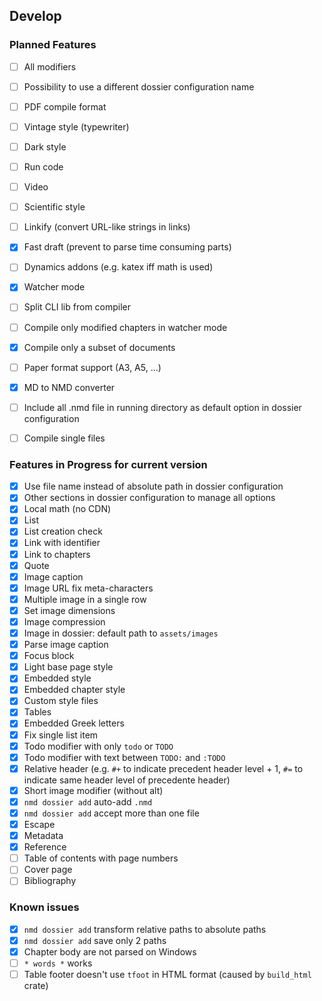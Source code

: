 ## Develop

### Planned Features

- [ ] All modifiers
- [ ] Possibility to use a different dossier configuration name
- [ ] PDF compile format
- [ ] Vintage style (typewriter)
- [ ] Dark style
- [ ] Run code
- [ ] Video
- [ ] Scientific style
- [ ] Linkify (convert URL-like strings in links)
- [x] Fast draft (prevent to parse time consuming parts)
- [ ] Dynamics addons (e.g. katex iff math is used)
- [x] Watcher mode
- [ ] Split CLI lib from compiler
- [ ] Compile only modified chapters in watcher mode
- [x] Compile only a subset of documents
- [ ] Paper format support (A3, A5, ...)
- [x] MD to NMD converter
- [ ] Include all .nmd file in running directory as default option in dossier configuration
- [ ] Compile single files


### Features in Progress for current version

- [x] Use file name instead of absolute path in dossier configuration
- [x] Other sections in dossier configuration to manage all options
- [x] Local math (no CDN)
- [x] List
- [x] List creation check
- [x] Link with identifier
- [x] Link to chapters
- [x] Quote
- [x] Image caption
- [x] Image URL fix meta-characters
- [x] Multiple image in a single row
- [x] Set image dimensions
- [x] Image compression
- [x] Image in dossier: default path to `assets/images`
- [x] Parse image caption 
- [x] Focus block
- [x] Light base page style
- [x] Embedded style
- [x] Embedded chapter style
- [x] Custom style files
- [x] Tables
- [x] Embedded Greek letters
- [x] Fix single list item
- [x] Todo modifier with only `todo` or `TODO`
- [x] Todo modifier with text between `TODO:` and `:TODO`
- [x] Relative header (e.g. `#+` to indicate precedent header level + 1, `#=` to indicate same header level of precedente header)
- [x] Short image modifier (without alt)
- [x] `nmd dossier add` auto-add `.nmd`
- [x] `nmd dossier add` accept more than one file
- [x] Escape
- [x] Metadata
- [x] Reference
- [ ] Table of contents with page numbers
- [ ] Cover page
- [ ] Bibliography

### Known issues

- [x] `nmd dossier add` transform relative paths to absolute paths
- [x] `nmd dossier add` save only 2 paths
- [x] Chapter body are not parsed on Windows
- [ ] `* words *` works
- [ ] Table footer doesn't use `tfoot` in HTML format (caused by `build_html` crate)
